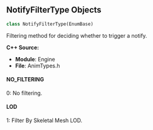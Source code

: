 ## NotifyFilterType Objects

```python
class NotifyFilterType(EnumBase)
```

Filtering method for deciding whether to trigger a notify.

**C++ Source:**

- **Module**: Engine
- **File**: AnimTypes.h

<a id="unreal.NotifyFilterType.NO_FILTERING"></a>

#### NO_FILTERING

0: No filtering.

<a id="unreal.NotifyFilterType.LOD"></a>

#### LOD

1: Filter By Skeletal Mesh LOD.

<a id="unreal.CameraProjectionMode"></a>